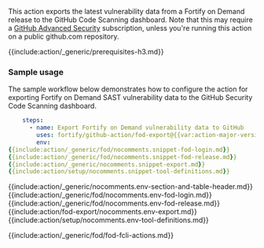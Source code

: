 This action exports the latest vulnerability data from a Fortify on Demand release to the GitHub Code Scanning dashboard. Note that this may require a [GitHub Advanced Security](https://docs.github.com/en/get-started/learning-about-github/about-github-advanced-security) subscription, unless you're running this action on a public github.com repository.

{{include:action/_generic/prerequisites-h3.md}}

### Sample usage

The sample workflow below demonstrates how to configure the action for exporting Fortify on Demand SAST vulnerability data to the GitHub Security Code Scanning dashboard.

```yaml
    steps:    
      - name: Export Fortify on Demand vulnerability data to GitHub
        uses: fortify/github-action/fod-export@{{var:action-major-version}}
        env:
{{include:action/_generic/fod/nocomments.snippet-fod-login.md}}
{{include:action/_generic/fod/nocomments.snippet-fod-release.md}}
{{include:action/_generic/nocomments.snippet-export.md}}
{{include:action/setup/nocomments.snippet-tool-definitions.md}}
```

{{include:action/_generic/nocomments.env-section-and-table-header.md}}
{{include:action/_generic/fod/nocomments.env-fod-login.md}}
{{include:action/_generic/fod/nocomments.env-fod-release.md}}
{{include:action/fod-export/nocomments.env-export.md}}
{{include:action/setup/nocomments.env-tool-definitions.md}}

{{include:action/_generic/fod/fod-fcli-actions.md}}